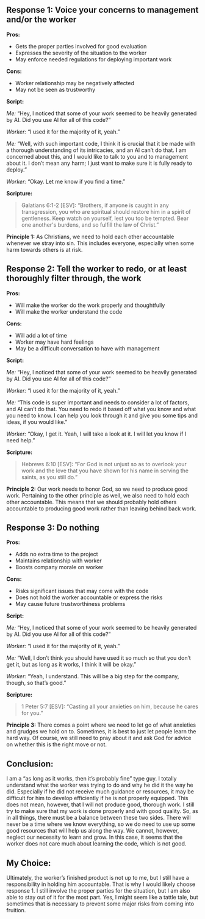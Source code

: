 ## Response 1: Voice your concerns to management and/or the worker

**Pros:**

- Gets the proper parties involved for good evaluation
- Expresses the severity of the situation to the worker
- May enforce needed regulations for deploying important work

**Cons:**

- Worker relationship may be negatively affected
- May not be seen as trustworthy

**Script:**

*Me:* “Hey, I noticed that some of your work seemed to be heavily generated by AI. Did you use AI for all of this code?”

*Worker:* “I used it for the majority of it, yeah.”

*Me:* “Well, with such important code, I think it is crucial that it be made with a thorough understanding of its intricacies, and an AI can’t do that. I am concerned about this, and I would like to talk to you and to management about it. I don’t mean any harm; I just want to make sure it is fully ready to deploy.”

*Worker:* “Okay. Let me know if you find a time.”

**Scripture:**

>Galatians 6:1-2 [ESV]: “Brothers, if anyone is caught in any transgression, you who are spiritual should restore him in a spirit of gentleness. Keep watch on yourself, lest you too be tempted. Bear one another's burdens, and so fulfill the law of Christ.”

**Principle 1:** As Christians, we need to hold each other accountable whenever we stray into sin. This includes everyone, especially when some harm towards others is at risk.

## Response 2: Tell the worker to redo, or at least thoroughly filter through, the work
**Pros:**
- Will make the worker do the work properly and thoughtfully
- Will make the worker understand the code

**Cons:**
- Will add a lot of time
- Worker may have hard feelings
- May be a difficult conversation to have with management

**Script:**

*Me:* “Hey, I noticed that some of your work seemed to be heavily generated by AI. Did you use AI for all of this code?”

*Worker:* “I used it for the majority of it, yeah.”

*Me:* “This code is super important and needs to consider a lot of factors, and AI can’t do that. You need to redo it based off what you know and what you need to know. I can help you look through it and give you some tips and ideas, if you would like.”

*Worker:* “Okay, I get it. Yeah, I will take a look at it. I will let you know if I need help.”

**Scripture:**

>Hebrews 6:10 [ESV]: “For God is not unjust so as to overlook your work and the love that you have shown for his name in serving the saints, as you still do.”

**Principle 2:** Our work needs to honor God, so we need to produce good work. Pertaining to the other principle as well, we also need to hold each other accountable. This means that we should probably hold others accountable to producing good work rather than leaving behind back work.

## Response 3: Do nothing
**Pros:**
- Adds no extra time to the project
- Maintains relationship with worker
- Boosts company morale on worker

**Cons:**
- Risks significant issues that may come with the code
- Does not hold the worker accountable or express the risks
- May cause future trustworthiness problems

**Script:**

*Me:* “Hey, I noticed that some of your work seemed to be heavily generated by AI. Did you use AI for all of this code?”

*Worker:* “I used it for the majority of it, yeah.”

*Me:* “Well, I don’t think you should have used it so much so that you don’t get it, but as long as it works, I think it will be okay.”

*Worker:* “Yeah, I understand. This will be a big step for the company, though, so that’s good.”

**Scripture:**

> 1 Peter 5:7 [ESV]: “Casting all your anxieties on him, because he cares for you.”

**Principle 3:** There comes a point where we need to let go of what anxieties and grudges we hold on to. Sometimes, it is best to just let people learn the hard way. Of course, we still need to pray about it and ask God for advice on whether this is the right move or not.

## Conclusion:
I am a “as long as it works, then it’s probably fine” type guy. I totally understand what the worker was trying to do and why he did it the way he did. Especially if he did not receive much guidance or resources, it may be difficult for him to develop efficiently if he is not properly equipped. This does not mean, however, that I will not produce good, thorough work. I still try to make sure that my work is done properly and with good quality. So, as in all things, there must be a balance between these two sides. There will never be a time where we know everything, so we do need to use up some good resources that will help us along the way. We cannot, however, neglect our necessity to learn and grow. In this case, it seems that the worker does not care much about learning the code, which is not good.

## My Choice:
Ultimately, the worker’s finished product is not up to me, but I still have a responsibility in holding him accountable. That is why I would likely choose response 1. I still involve the proper parties for the situation, but I am also able to stay out of it for the most part. Yes, I might seem like a tattle tale, but sometimes that is necessary to prevent some major risks from coming into fruition. 
